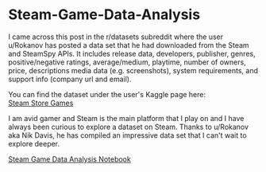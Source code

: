 # Steam-Game-Data-Analysis

I came across this post in the r/datasets subreddit where the user u/Rokanov has posted a data set that he had downloaded from the Steam and SteamSpy APIs. It includes release data, developers, publisher, genres, positive/negative ratings, average/medium, playtime, number of owners, price, descriptions media data (e.g. screenshots), system requirements, and support info (company url and email).

You can find the dataset under the user's Kaggle page here:
<br>
[Steam Store Games](https://www.kaggle.com/nikdavis/steam-store-games)

I am avid gamer and Steam is the main platform that I play on and I have always been curious to explore a dataset on Steam. Thanks to u/Rokanov aka Nik Davis, he has compiled an impressive data set that I can't wait to explore deeper.

[Steam Game Data Analysis Notebook]()
